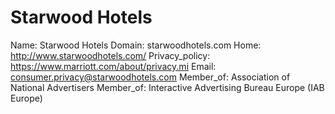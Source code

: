 
# Starwood Hotels

Name: Starwood Hotels
Domain: starwoodhotels.com
Home: http://www.starwoodhotels.com/
Privacy_policy: https://www.marriott.com/about/privacy.mi
Email: consumer.privacy@starwoodhotels.com
Member_of: Association of National Advertisers
Member_of: Interactive Advertising Bureau Europe (IAB Europe)
